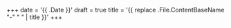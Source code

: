 +++
date = '{{ .Date }}'
draft = true
title = '{{ replace .File.ContentBaseName "-" " " | title }}'
+++


